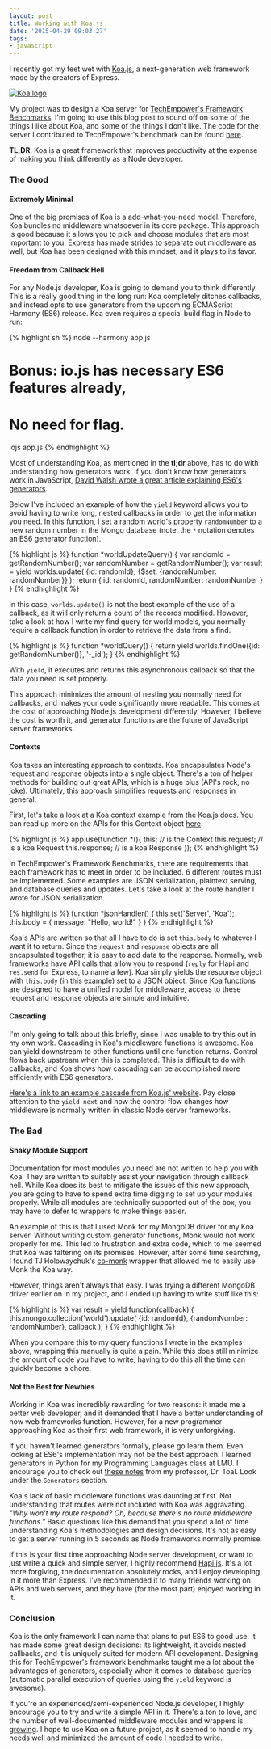 ```yaml
---
layout: post
title: Working with Koa.js
date: '2015-04-29 09:03:27'
tags:
- javascript
---
```


I recently got my feet wet with [Koa.js](http://koajs.com/), a next-generation web framework made by the creators of Express.

<a href="{% asset_path 'working-with-koa-js/koajs.png' %}"
   data-rjs="{% asset_path 'working-with-koa-js/koajs.png' %}"
   class="fluidbox-trigger">
  <img src="{% asset_path 'working-with-koa-js/koajs.png' %}" alt="Koa logo" />
</a>

My project was to design a Koa server for [TechEmpower's Framework Benchmarks](https://github.com/TechEmpower/FrameworkBenchmarks/). I'm going to use this blog post to sound off on some of the things I like about Koa, and some of the things I don't like. The code for the server I contributed to TechEmpower's benchmark can be found [here](blob/master/frameworks/JavaScript/koa/app.js).

**TL;DR**: Koa is a great framework that improves productivity at the expense of making you think differently as a Node developer.

### The Good

#### Extremely Minimal
One of the big promises of Koa is a add-what-you-need model. Therefore, Koa bundles no middleware whatsoever in its core package. This approach is good because it allows you to pick and choose modules that are most important to you. Express has made strides to separate out middleware as well, but Koa has been designed with this mindset, and it plays to its favor.

#### Freedom from Callback Hell
For any Node.js developer, Koa is going to demand you to think differently. This is a really good thing in the long run: Koa completely ditches callbacks, and instead opts to use generators from the upcoming ECMAScript Harmony (ES6) release. Koa even requires a special build flag in Node to run:

{% highlight sh %}
node --harmony app.js

# Bonus: io.js has necessary ES6 features already,
# No need for flag.
iojs app.js
{% endhighlight %}

Most of understanding Koa, as mentioned in the **tl;dr** above, has to do with understanding how generators work. If you don't know how generators work in JavaScript, [David Walsh wrote a great article explaining ES6's generators](http://davidwalsh.name/es6-generators).

Below I've included an example of how the `yield` keyword allows you to avoid having to write long, nested callbacks in order to get the information you need. In this function, I set a random world's property `randomNumber` to a new random number in the Mongo database (note: the `*` notation denotes an ES6 generator function).

{% highlight js %}
function *worldUpdateQuery() {
  var randomId = getRandomNumber();
  var randomNumber = getRandomNumber();
  var result = yield worlds.update(
    {id: randomId},
    {$set: {randomNumber: randomNumber}}
  );
  return {
    id: randomId,
    randomNumber: randomNumber
  }
}
{% endhighlight %}

In this case, `worlds.update()` is not the best example of the use of a callback, as it will only return a count of the records modified. However, take a look at how I write my find query for world models, you normally require a callback function in order to retrieve the data from a find.

{% highlight js %}
function *worldQuery() {
  return yield worlds.findOne({id: getRandomNumber()}, '-_id');
}
{% endhighlight %}

With `yield`, it executes and returns this asynchronous callback so that the data you need is set properly.

This approach minimizes the amount of nesting you normally need for callbacks, and makes your code significantly more readable. This comes at the cost of approaching Node.js development differently. However, I believe the cost is worth it, and generator functions are the future of JavaScript server frameworks.

#### Contexts
Koa takes an interesting approach to contexts. Koa encapsulates Node's request and response objects into a single object. There's a ton of helper methods for building out great APIs, which is a huge plus (API's rock, no joke). Ultimately, this approach simplifies requests and responses in general.

First, let's take a look at a Koa context example from the Koa.js docs. You can read up more on the APIs for this Context object [here](http://koajs.com/#context).

{% highlight js %}
app.use(function *(){
  this; // is the Context
  this.request; // is a koa Request
  this.response; // is a koa Response
});
{% endhighlight %}

In TechEmpower's Framework Benchmarks, there are requirements that each framework has to meet in order to be included. 6 different routes must be implemented. Some examples are JSON serialization, plaintext serving, and database queries and updates. Let's take a look at the route handler I wrote for JSON serialization.

{% highlight js %}
function *jsonHandler() {
  this.set('Server', 'Koa');
  this.body = {
    message: "Hello, world!"
  }
}
{% endhighlight %}

Koa's APIs are written so that all I have to do is set `this.body` to whatever I want it to return. Since the `request` and `response` objects are all encapsulated together, it is easy to add data to the response. Normally, web frameworks have API calls that allow you to respond (`reply` for Hapi and `res.send` for Express, to name a few). Koa simply yields the response object with `this.body` (in this example) set to a JSON object. Since Koa functions are designed to have a unified model for middleware, access to these request and response objects are simple and intuitive.

#### Cascading
I'm only going to talk about this briefly, since I was unable to try this out in my own work. Cascading in Koa's middleware functions is awesome. Koa can yield downstream to other functions until one function returns. Control flows back upstream when this is completed. This is difficult to do with callbacks, and Koa shows how cascading can be accomplished more efficiently with ES6 generators.

[Here's a link to an example cascade from Koa.js' website](http://koajs.com/#cascading). Pay close attention to the `yield next` and how the control flow changes how middleware is normally written in classic Node server frameworks.

### The Bad

#### Shaky Module Support
Documentation for most modules you need are not written to help you with Koa. They are written to suitably assist your navigation through callback hell. While Koa does its best to mitigate the issues of this new approach, you are going to have to spend extra time digging to set up your modules properly. While all modules are technically supported out of the box, you may have to defer to wrappers to make things easier.

An example of this is that I used Monk for my MongoDB driver for my Koa server. Without writing custom generator functions, Monk would not work properly for me. This led to frustration and extra code, which to me seemed that Koa was faltering on its promises. However, after some time searching, I found TJ Holowaychuk's [co-monk](https://github.com/tj/co-monk) wrapper that allowed me to easily use Monk the Koa way.

However, things aren't always that easy. I was trying a different MongoDB driver earlier on in my project, and I ended up having to write stuff like this:

{% highlight js %}
var result = yield function(callback) {
    this.mongo.collection('world').update(
      {id: randomId},
      {randomNumber: randomNumber},
      callback
    );
}
{% endhighlight %}

When you compare this to my query functions I wrote in the examples above, wrapping this manually is quite a pain. While this does still minimize the amount of code you have to write, having to do this all the time can quickly become a chore.

#### Not the Best for Newbies
Working in Koa was incredibly rewarding for two reasons: it made me a better web developer, and it demanded that I have a better understanding of how web frameworks function. However, for a new programmer approaching Koa as their first web framework, it is very unforgiving.

If you haven't learned generators formally, please go learn them. Even looking at ES6's implementation may not be the best approach. I learned generators in Python for my Programming Languages class at LMU. I encourage you to check out [these notes](http://cs.lmu.edu/~ray/notes/intropython/) from my professor, Dr. Toal. Look under the `Generators` section.

Koa's lack of basic middleware functions was daunting at first. Not understanding that routes were not included with Koa was aggravating. _"Why won't my route respond? Oh, because there's no route middleware functions."_ Basic questions like this demand that you spend a lot of time understanding Koa's methodologies and design decisions. It's not as easy to get a server running in 5 seconds as Node frameworks normally promise.

If this is your first time approaching Node server development, or want to just write a quick and simple server, I highly recommend [Hapi.js](http://hapijs.com). It's a lot more forgiving, the documentation absolutely rocks, and I enjoy developing in it more than Express. I've recommended it to many friends working on APIs and web servers, and they have (for the most part) enjoyed working in it.

### Conclusion
Koa is the only framework I can name that plans to put ES6 to good use. It has made some great design decisions: its lightweight, it avoids nested callbacks, and it is uniquely suited for modern API development. Designing this for TechEmpower's framework benchmarks taught me a lot about the advantages of generators, especially when it comes to database queries (automatic parallel execution of queries using the `yield` keyword is awesome).

If you're an experienced/semi-experienced Node.js developer, I highly encourage you to try and write a simple API in it. There's a ton to love, and the number of well-documented middleware modules and wrappers is [growing](https://github.com/koajs/koa/wiki). I hope to use Koa on a future project, as it seemed to handle my needs well and minimized the amount of code I needed to write.
